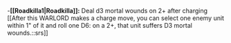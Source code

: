 -**[[Roadkilla1\|Roadkilla]]:** Deal d3 mortal wounds on 2+ after charging [[After this WARLORD makes a charge move, you can select one enemy unit within 1" of it and roll one D6: on a 2+, that unit suffers D3 mortal wounds.::srs]]